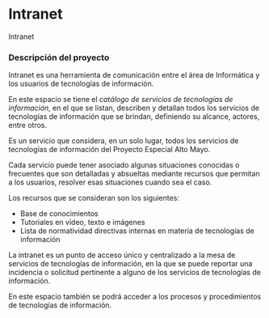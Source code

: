 # Intranet
Intranet

### Descripción del proyecto
Intranet es una herramienta de comunicación entre el área de Informática y los usuarios de tecnologías de información.

En este espacio se tiene el *catálogo de servicios de tecnologías de información*, en el que se listan, describen y detallan todos los servicios de tecnologías de información que se brindan, definiendo su alcance, actores, entre otros.

Es un servicio que considera, en un solo lugar, todos los servicios de tecnologías de información del Proyecto Especial Alto Mayo.

Cada servicio puede tener asociado algunas situaciones conocidas o frecuentes que son detalladas y absueltas mediante recursos que permitan a los usuarios, resolver esas situaciones cuando sea el caso.

Los recursos que se consideran son los siguientes:
* Base de conocimientos
* Tutoriales en vídeo, texto e imágenes
* Lista de normatividad directivas internas en materia de tecnologías de información

La intranet es un punto de acceso único y centralizado a la mesa de servicios de tecnologías de información, en la que se puede reportar una incidencia o solicitud pertinente a alguno de los servicios de tecnologías de información.

En este espacio también se podrá acceder a los procesos y procedimientos de tecnologías de información.
